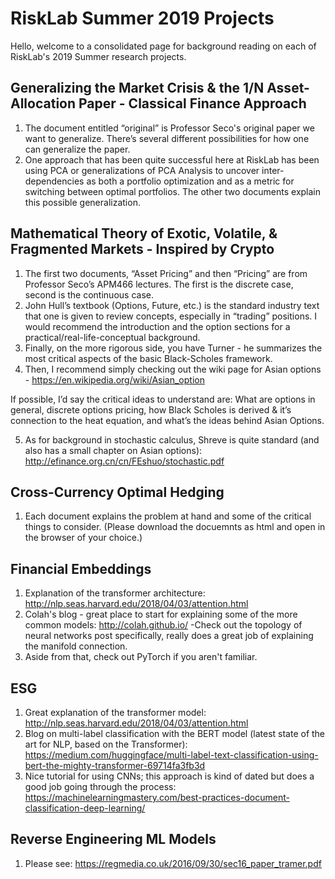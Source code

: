 # RiskLab Summer 2019 Projects

Hello, welcome to a consolidated page for background reading on each of RiskLab's 2019 Summer research projects.

## Generalizing the Market Crisis & the 1/N Asset-Allocation Paper - Classical Finance Approach

1. The document entitled “original” is Professor Seco's original paper we want to generalize. There’s several different possibilities for how one can generalize the paper. 
2. One approach that has been quite successful here at RiskLab has been using PCA or generalizations of PCA Analysis to uncover inter-dependencies as both a portfolio optimization and as a metric for switching between optimal portfolios. The other two documents explain this possible generalization.

## Mathematical Theory of Exotic, Volatile, & Fragmented Markets - Inspired by Crypto 

1. The first two documents, “Asset Pricing” and then “Pricing” are from Professor Seco’s APM466 lectures. The first is the discrete case, second is the continuous case. 
2. John Hull’s textbook (Options, Future, etc.) is the standard industry text that one is given to review concepts, especially in “trading” positions. I would recommend the introduction and the option sections for a practical/real-life-conceptual background.
3. Finally, on the more rigorous side, you have Turner - he summarizes the most critical aspects of the basic Black-Scholes framework.
4. Then, I recommend simply checking out the wiki page for Asian options - https://en.wikipedia.org/wiki/Asian_option

If possible, I’d say the critical ideas to understand are: What are options in general, discrete options pricing, how Black Scholes is derived & it’s connection to the heat equation, and what’s the ideas behind Asian Options.

5. As for background in stochastic calculus, Shreve is quite standard (and also has a small chapter on Asian options): http://efinance.org.cn/cn/FEshuo/stochastic.pdf

## Cross-Currency Optimal Hedging

1. Each document explains the problem at hand and some of the critical things to consider. (Please download the docuemnts as html and open in the browser of your choice.)

## Financial Embeddings

1. Explanation of the transformer architecture: http://nlp.seas.harvard.edu/2018/04/03/attention.html
2. Colah's blog - great place to start for explaining some of the more common models: http://colah.github.io/ -Check out the topology of neural networks post specifically, really does a great job of explaining the manifold connection.
3. Aside from that, check out PyTorch if you aren't familiar.

## ESG

1. Great explanation of the transformer model: http://nlp.seas.harvard.edu/2018/04/03/attention.html
2. Blog on multi-label classification with the BERT model (latest state of the art for NLP, based on the Transformer): https://medium.com/huggingface/multi-label-text-classification-using-bert-the-mighty-transformer-69714fa3fb3d
3. Nice tutorial for using CNNs; this approach is kind of dated but does a good job going through the process: https://machinelearningmastery.com/best-practices-document-classification-deep-learning/

## Reverse Engineering ML Models

1. Please see: https://regmedia.co.uk/2016/09/30/sec16_paper_tramer.pdf 

